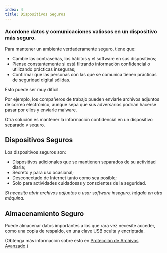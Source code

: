 ```yaml
---
index: 4
title: Dispositivos Seguros
---
```

### Acordone datos y comunicaciones valiosos en un dispositivo más seguro.

Para mantener un ambiente verdaderamente seguro, tiene que:

*   Cambie las contraseñas, los hábitos y el software en sus dispositivos;
*  Piense constantemente si está filtrando información confidencial o utilizando prácticas inseguras;
*  Confirmar que las personas con las que se comunica tienen prácticas de seguridad digital sólidas.

Esto puede ser muy difícil.

Por ejemplo, los compañeros de trabajo pueden enviarle archivos adjuntos de correo electrónico, aunque sepa que sus adversarios podrían hacerse pasar por ellos y enviarle malware.

Otra solución es mantener la información confidencial en un dispositivo separado y seguro.

## Dispositivos Seguros

Los dispositivos seguros son:

* Dispositivos adicionales que se mantienen separados de su actividad diaria;
* Secreto y para uso ocasional;
* Desconectado de Internet tanto como sea posible;
* Solo para actividades cuidadosas y conscientes de la seguridad.

*Si necesita abrir archivos adjuntos o usar software inseguro, hágalo en otra máquina.*

## Almacenamiento Seguro

Puede almacenar datos importantes a los que rara vez necesite acceder, como una copia de respaldo, en una clave USB oculta y encriptada.

(Obtenga más información sobre esto en [Protección de Archivos Avanzado](umbrella://information/protecting-files/advanced).)